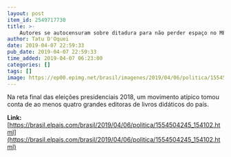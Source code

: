 ```yaml
---
layout: post
item_id: 2549717730
title: >-
    Autores se autocensuram sobre ditadura para não perder espaço no MEC de Bolsonaro
author: Tatu D'Oquei
date: 2019-04-07 22:59:33
pub_date: 2019-04-07 22:59:33
time_added: 2019-04-07 06:23:00
categories: []
tags: []
image: https://ep00.epimg.net/brasil/imagenes/2019/04/06/politica/1554504245_154102_1554507304_rrss_normal.jpg
---
```


Na reta final das eleições presidenciais 2018, um movimento atípico tomou conta de ao menos quatro grandes editoras de livros didáticos do país.

**Link:** [https://brasil.elpais.com/brasil/2019/04/06/politica/1554504245_154102.html](https://brasil.elpais.com/brasil/2019/04/06/politica/1554504245_154102.html)

